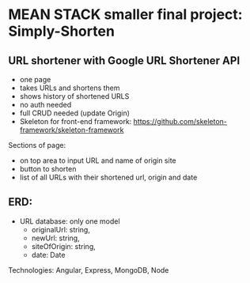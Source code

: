 # MEAN STACK smaller final project: Simply-Shorten
## URL shortener with Google URL Shortener API

- one page
- takes URLs and shortens them
- shows history of shortened URLS
- no auth needed
- full CRUD needed (update Origin)
- Skeleton for front-end framework: https://github.com/skeleton-framework/skeleton-framework

Sections of page:
- on top area to input URL and name of origin site
- button to shorten
- list of all URLs with their shortened url, origin and date

## ERD:
- URL database: only one model
  - originalUrl: string,
  - newUrl: string,
  - siteOfOrigin: string,
  - date: Date

Technologies: Angular, Express, MongoDB, Node
